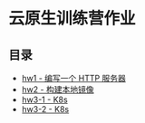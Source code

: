 # 云原生训练营作业

## 目录

- [hw1 - 编写一个 HTTP 服务器](hw1/README.md)
- [hw2 - 构建本地镜像](hw2/README.md)
- [hw3-1 - K8s](hw3/README.md)
- [hw3-2 - K8s](hw3/README.md)
